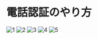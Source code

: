 # 電話認証のやり方

![1]()
![2](https://media.discordapp.net/attachments/734540948024852491/866267067896561664/Screenshot_20210716-004217_Discord.jpg?width=317&height=670)
![3](https://media.discordapp.net/attachments/734540948024852491/866267067677671444/Screenshot_20210716-004226_Discord.jpg?width=317&height=670)
![4](https://media.discordapp.net/attachments/734540948024852491/865258628981063680/197_20210716004427.jpg)
![5](https://media.discordapp.net/attachments/734540948024852491/865258728970387476/Screenshot_20210716-004300_Discord.jpg)
